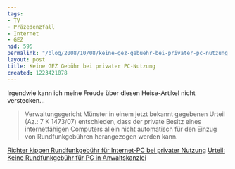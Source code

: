 ```yaml
---
tags:
- TV
- Präzedenzfall
- Internet
- GEZ
nid: 595
permalink: "/blog/2008/10/08/keine-gez-gebuehr-bei-privater-pc-nutzung.html"
layout: post
title: Keine GEZ Gebühr bei privater PC-Nutzung
created: 1223421078
---
```

<p>Irgendwie kann ich meine Freude &uuml;ber diesen Heise-Artikel nicht verstecken...</p><blockquote> <p>Verwaltungsgericht M&uuml;nster in einem jetzt bekannt gegebenen Urteil (Az.: 7 K 1473/07) entschieden, dass der private Besitz eines internetf&auml;higen Computers allein nicht automatisch f&uuml;r den Einzug von Rundfunkgeb&uuml;hren herangezogen werden kann.</p> </blockquote><!--break--> <p><a href="http://www.heise.de/newsticker/Richter-kippen-Rundfunkgebuehr-fuer-Internet-PC-bei-privater-Nutzung--/meldung/116992"> Richter kippen Rundfunkgeb&uuml;hr f&uuml;r Internet-PC bei privater Nutzung</a>  <a href="http://www.heise.de/newsticker/Urteil-Keine-Rundfunkgebuehr-fuer-PC-in-Anwaltskanzlei--/meldung/113507"> Urteil: Keine Rundfunkgeb&uuml;hr f&uuml;r PC in Anwaltskanzlei</a></p>
